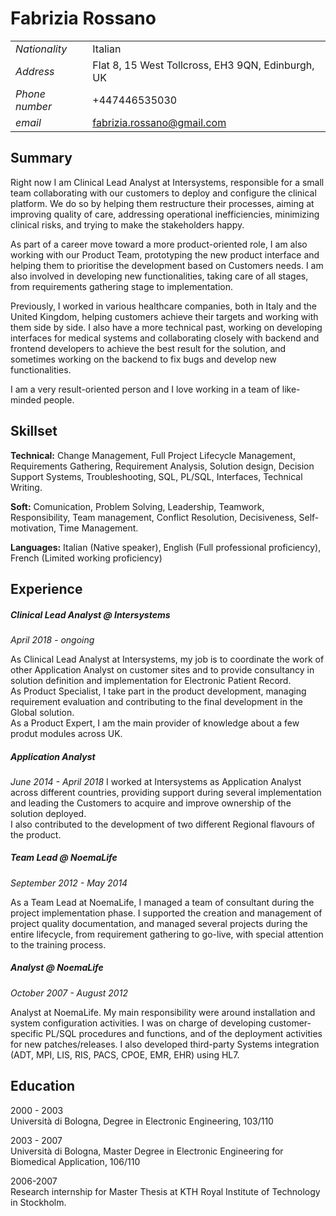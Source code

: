 # Fabrizia Rossano

| | |
|---|---|
|*Nationality*| Italian|
|*Address*|Flat 8, 15 West Tollcross, EH3 9QN, Edinburgh, UK|
|*Phone number*| +447446535030|
|*email*|fabrizia.rossano@gmail.com|

## Summary
Right now I am Clinical Lead Analyst at Intersystems, responsible for a small
team collaborating with our customers to deploy and configure the clinical
platform. We do so by helping them restructure their processes, aiming at
improving quality of care, addressing operational inefficiencies, minimizing
clinical risks, and trying to make the stakeholders happy.

As part of a career move toward a more product-oriented role, I am also working
with our Product Team, prototyping the new product interface and helping them to prioritise the development based on Customers needs.
I am also involved in developing new functionalities, taking care of all stages, from requirements gathering stage to implementation.

Previously, I worked in various healthcare companies, both in
Italy and the United Kingdom, helping customers achieve their targets and working with them side by side. I also have a more technical past, working on developing interfaces for medical systems and collaborating closely with backend and frontend developers to achieve the best result for the solution, and sometimes working on the backend to fix bugs and develop new functionalities. 

I am a very result-oriented person and I love working in a team of like-minded people.

## Skillset
**Technical:** Change Management, Full Project Lifecycle Management, Requirements Gathering, Requirement Analysis, Solution design, Decision Support Systems, Troubleshooting, SQL, PL/SQL, Interfaces, Technical Writing.

**Soft:** Comunication, Problem Solving, Leadership, Teamwork, Responsibility, Team management, Conflict Resolution, Decisiveness, Self-motivation, Time Management.

**Languages:** Italian (Native speaker), English (Full professional proficiency),
French (Limited working proficiency)

## Experience

##### Clinical Lead Analyst @ Intersystems
*April 2018 - ongoing*

As Clinical Lead Analyst at Intersystems, my job is to coordinate the work of other Application Analyst on customer sites and to provide consultancy in solution definition and implementation for Electronic Patient Record. <br>
As Product Specialist, I take part in the product development, managing requirement evaluation and contributing to the final development in the Global solution. <br>
As a Product Expert, I am the main provider of knowledge about a few produt modules across UK.

##### Application Analyst
*June 2014 - April 2018*
I worked at Intersystems as Application Analyst across different countries, providing support during several implementation and leading the Customers to acquire and improve ownership of the solution deployed.<br>
I also contributed to the development of two different Regional flavours of the product.

##### Team Lead @ NoemaLife
*September 2012 - May 2014*

As a Team Lead at NoemaLife, I managed a team of consultant during the project implementation phase. I supported the creation and management of project quality documentation, and managed several projects during the entire lifecycle, from requirement gathering to go-live, with special attention to the training process.

##### Analyst @ NoemaLife
*October 2007 - August 2012*

Analyst at NoemaLife. My main responsibility were around installation and system configuration activities. I was on charge of developing customer-specific PL/SQL procedures and functions, and of the deployment activities for new patches/releases.
I also developed third-party Systems integration (ADT, MPI, LIS, RIS, PACS, CPOE, EMR, EHR) using HL7.


## Education
2000 - 2003 <br>
Università di Bologna, Degree in Electronic Engineering, 103/110

2003 - 2007 <br>
Università di Bologna, Master Degree in Electronic Engineering for Biomedical Application, 106/110

2006-2007 <br>
Research internship for Master Thesis at KTH Royal Institute of Technology in Stockholm.
